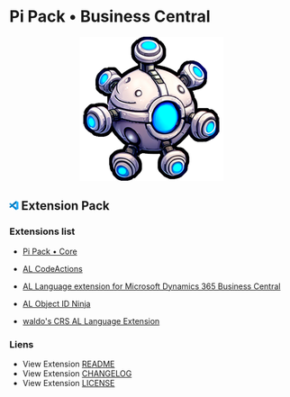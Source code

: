 # Pi Pack • Business Central

<div align="center"><picture><img src="/extension/icon.png" title="Pi Pack • Business Central" alt="Pi Pack • Business Central"></picture></div>

## <picture><img alt="VS Code icon" src="assets/vscode.png"></picture> Extension Pack

### Extensions list

- [Pi Pack • Core](https://marketplace.visualstudio.com/items?itemName=pibcht.pack-core)

- [AL CodeActions](https://marketplace.visualstudio.com/items?itemName=davidfeldhoff.al-codeactions)
- [AL Language extension for Microsoft Dynamics 365 Business Central](https://marketplace.visualstudio.com/items?itemName=ms-dynamics-smb.al)
- [AL Object ID Ninja](https://marketplace.visualstudio.com/items?itemName=vjeko.vjeko-al-objid)
- [waldo's CRS AL Language Extension](https://marketplace.visualstudio.com/items?itemName=waldo.crs-al-language-extension)

### Liens

- View Extension [README](/extension/README.md)
- View Extension [CHANGELOG](/extension/CHANGELOG.md)
- View Extension [LICENSE](/extension/LICENSE.md)
